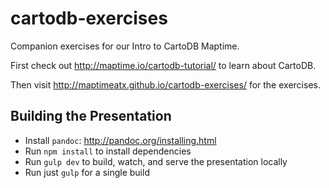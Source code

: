 # cartodb-exercises

Companion exercises for our Intro to CartoDB Maptime.

First check out http://maptime.io/cartodb-tutorial/ to learn about CartoDB.

Then visit http://maptimeatx.github.io/cartodb-exercises/ for the exercises.

## Building the Presentation

* Install `pandoc`: http://pandoc.org/installing.html
* Run `npm install` to install dependencies
* Run `gulp dev` to build, watch, and serve the presentation locally
* Run just `gulp` for a single build
